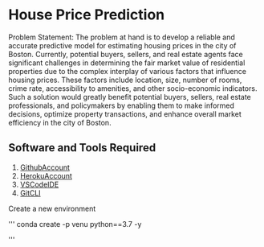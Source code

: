# House Price Prediction
Problem Statement:
The problem at hand is to develop a reliable and accurate predictive model for estimating housing prices in the city of Boston. Currently, potential buyers, sellers, and real estate agents face significant challenges in determining the fair market value of residential properties due to the complex interplay of various factors that influence housing prices. These factors include location, size, number of rooms, crime rate, accessibility to amenities, and other socio-economic indicators.
     Such a solution would greatly benefit potential buyers, sellers, real estate professionals, and policymakers by enabling them to make informed decisions, optimize property transactions, and enhance overall market efficiency in the city of Boston.

 

## Software and Tools Required

1. [GithubAccount](https://github.com)
2. [HerokuAccount](http://heroku.com)
3. [VSCodeIDE](http://code.visualstudio.com/)
4. [GitCLI](https://git-scm.com/book/en/v2/Getting-Started-The-Command-Line)

Create a new environment

'''
conda create -p venu python==3.7 -y

'''